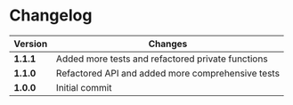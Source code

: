 # Changelog

Version | Changes
--- | ---
**1.1.1** | Added more tests and refactored private functions
**1.1.0** | Refactored API and added more comprehensive tests
**1.0.0** | Initial commit
